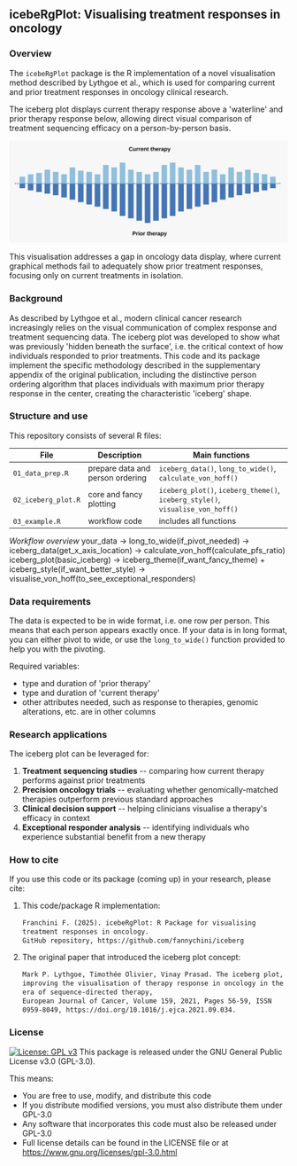 ## icebeRgPlot: Visualising treatment responses in oncology

### Overview
The `icebeRgPlot` package is the R implementation of a novel visualisation method described by Lythgoe et al., which is used for comparing current and prior treatment responses in oncology clinical research. 

The iceberg plot displays current therapy response above a 'waterline' and prior therapy response below, allowing direct visual comparison of treatment sequencing efficacy on a person-by-person basis.

<p align="center"> <img src="iceberg_mod.svg" width="600" alt="iceberg plot's idea"> </p>

This visualisation addresses a gap in oncology data display, where current graphical methods fail to adequately show prior treatment responses, focusing only on current treatments in isolation.

### Background
As described by Lythgoe et al., modern clinical cancer research increasingly relies on the visual communication of complex response and treatment sequencing data. The iceberg plot was developed to show what was previously 'hidden beneath the surface', i.e. the critical context of how individuals responded to prior treatments.
This code and its package implement the specific methodology described in the supplementary appendix of the original publication, including the distinctive person ordering algorithm that places individuals with maximum prior therapy response in the center, creating the characteristic 'iceberg' shape.

### Structure and use
This repository consists of several R files:

| File | Description | Main functions |
|------|-------------|---------------|
| `01_data_prep.R` | prepare data and person ordering | `iceberg_data()`, `long_to_wide()`, `calculate_von_hoff()` |
| `02_iceberg_plot.R` | core and fancy plotting | `iceberg_plot()`, `iceberg_theme()`, `iceberg_style()`, `visualise_von_hoff()` |
| `03_example.R` | workflow code | includes all functions |

*Workflow overview*
your_data -> long_to_wide(if_pivot_needed) -> iceberg_data(get_x_axis_location) -> calculate_von_hoff(calculate_pfs_ratio)
iceberg_plot(basic_iceberg) -> iceberg_theme(if_want_fancy_theme) + iceberg_style(if_want_better_style) -> visualise_von_hoff(to_see_exceptional_responders)

### Data requirements
The data is expected to be in wide format, i.e. one row per person. This means that each person appears exactly once.
If your data is in long format, you can either pivot to wide, or use the `long_to_wide()` function provided to help you with the pivoting.

Required variables:

- type and duration of 'prior therapy' 
- type and duration of 'current therapy' 
- other attributes needed, such as response to therapies, genomic alterations, etc. are in other columns


### Research applications
The iceberg plot can be leveraged for:

1. **Treatment sequencing studies** -- comparing how current therapy performs against prior treatments
2. **Precision oncology trials** -- evaluating whether genomically-matched therapies outperform previous standard approaches
3. **Clinical decision support** -- helping clinicians visualise a therapy's efficacy in context
4. **Exceptional responder analysis** -- identifying individuals who experience substantial benefit from a new therapy


### How to cite
If you use this code or its package (coming up) in your research, please cite:

1. This code/package R implementation:
   ```
   Franchini F. (2025). icebeRgPlot: R Package for visualising treatment responses in oncology. 
   GitHub repository, https://github.com/fannychini/iceberg
   ```
   
2. The original paper that introduced the iceberg plot concept:
   ```
   Mark P. Lythgoe, Timothée Olivier, Vinay Prasad. The iceberg plot, improving the visualisation of therapy response in oncology in the era of sequence-directed therapy,
   European Journal of Cancer, Volume 159, 2021, Pages 56-59, ISSN 0959-8049, https://doi.org/10.1016/j.ejca.2021.09.034.
   ```

### License

[![License: GPL v3](https://img.shields.io/badge/License-GPLv3-blue.svg)](https://www.gnu.org/licenses/gpl-3.0)
This package is released under the GNU General Public License v3.0 (GPL-3.0).

This means:
- You are free to use, modify, and distribute this code
- If you distribute modified versions, you must also distribute them under GPL-3.0
- Any software that incorporates this code must also be released under GPL-3.0
- Full license details can be found in the LICENSE file or at https://www.gnu.org/licenses/gpl-3.0.html

